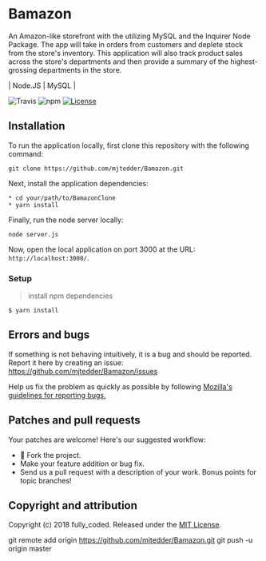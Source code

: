 # Bamazon

An Amazon-like storefront with the utilizing MySQL and the Inquirer Node Package. The app will take in orders from customers and deplete stock from the store's inventory. This application will also track product sales across the store's departments and then provide a summary of the highest-grossing departments in the store.

| Node.JS | MySQL | 

![Travis](https://img.shields.io/travis/USER/REPO.svg)
![npm](https://img.shields.io/npm/v/npm.svg)
[![License](http://img.shields.io/:license-mit-blue.svg?style=flat-square)](http://badges.mit-license.org)

## Installation

To run the application locally, first clone this repository with the following command:

	git clone https://github.com/mjtedder/Bamazon.git

Next, install the application dependencies:

	* cd your/path/to/BamazonClone
	* yarn install

Finally, run the node server locally:

	node server.js

Now, open the local application on port 3000 at the URL: `http://localhost:3000/`.

### Setup

> install npm dependencies

```shell
$ yarn install
```

## Errors and bugs

If something is not behaving intuitively, it is a bug and should be reported.
Report it here by creating an issue: https://github.com/mjtedder/Bamazon/issues

Help us fix the problem as quickly as possible by following [Mozilla's guidelines for reporting bugs.](https://developer.mozilla.org/en-US/docs/Mozilla/QA/Bug_writing_guidelines#General_Outline_of_a_Bug_Report)

## Patches and pull requests

Your patches are welcome! Here's our suggested workflow:

* 🍴 Fork the project.
* Make your feature addition or bug fix.
* Send us a pull request with a description of your work. Bonus points for topic branches!

## Copyright and attribution

Copyright (c) 2018 fully_coded. Released under the [MIT License](https://github.com/mjtedder/Bamazon/LICENSE).


git remote add origin https://github.com/mjtedder/Bamazon.git
git push -u origin master
